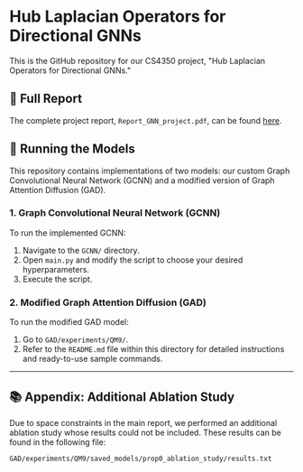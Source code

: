 # Hub Laplacian Operators for Directional GNNs

This is the GitHub repository for our CS4350 project, "Hub Laplacian Operators for Directional GNNs."

## 📄 Full Report

The complete project report, `Report_GNN_project.pdf`, can be found [here](Report_GNN_project.pdf).

## 🚀 Running the Models

This repository contains implementations of two models: our custom Graph Convolutional Neural Network (GCNN) and a modified version of Graph Attention Diffusion (GAD).

### 1. Graph Convolutional Neural Network (GCNN)

To run the implemented GCNN:

1. Navigate to the `GCNN/` directory.
2. Open `main.py` and modify the script to choose your desired hyperparameters.
3. Execute the script.

### 2. Modified Graph Attention Diffusion (GAD)

To run the modified GAD model:

1. Go to `GAD/experiments/QM9/`.
2. Refer to the `README.md` file within this directory for detailed instructions and ready-to-use sample commands.

---

## 📚 Appendix: Additional Ablation Study

Due to space constraints in the main report, we performed an additional ablation study whose results could not be included. These results can be found in the following file:

`GAD/experiments/QM9/saved_models/prop0_ablation_study/results.txt`
